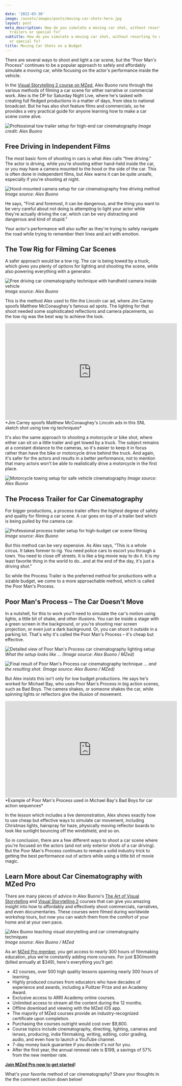 ```yaml
---

date: '2022-03-30'
image: /assets/images/posts/moving-car-shots-hero.jpg
layout: post
meta_description: How do you simulate a moving car shot, without resorting to expensive
  trailers or special fx?
subtitle: How do you simulate a moving car shot, without resorting to expensive trailers
  or special fx?
title: Moving Car Shots on a Budget
---
```


There are several ways to shoot and light a car scene, but the "Poor Man's Process" continues to be a popular approach to safely and affordably simulate a moving car, while focusing on the actor's performance inside the vehicle.

In the [Visual Storytelling 2 course on MZed](https://www.mzed.com/courses/visual-storytelling-2), Alex Buono runs through the various methods of filming a car scene for either narrative or commercial work. Alex is the DP for Saturday Night Live, where he's tasked with creating full fledged productions in a matter of days, from idea to national broadcast. But he has also shot feature films and commercials, so he provides a very practical guide for anyone learning how to make a car scene come alive.

![Professional tow trailer setup for high-end car cinematography](/assets/images/posts/moving-car-shots-tow-trailer-method.jpg)
*Image credit: Alex Buono*

## Free Driving in Independent Films

The most basic form of shooting in cars is what Alex calls "free driving." The actor is driving, while you're shooting either hand-held inside the car, or you may have a camera mounted to the hood or the side of the car. This is often done in independent films, but Alex warns it can be quite unsafe, especially if you're shooting at night.

![Hood-mounted camera setup for car cinematography free driving method](/assets/images/posts/moving-car-shots-hood-mount-camera.jpg)
*Image source: Alex Buono*

He says, "First and foremost, it can be dangerous, and the thing you want to be very careful about not doing is attempting to light your actor while they're actually driving the car, which can be very distracting and dangerous and kind of stupid." 

Your actor's performance will also suffer as they're trying to safely navigate the road while trying to remember their lines and act with emotion. 

## The Tow Rig for Filming Car Scenes

A safer approach would be a tow rig. The car is being towed by a truck, which gives you plenty of options for lighting and shooting the scene, while also powering everything with a generator.

![Free driving car cinematography technique with handheld camera inside vehicle](/assets/images/posts/moving-car-shots-free-driving-technique.jpg)
*Image source: Alex Buono*

This is the method Alex used to film the Lincoln car ad, where Jim Carrey spoofs Matthew McConaughey's famous ad spots. The lighting for that shoot needed some sophisticated reflections and camera placements, so the tow rig was the best way to achieve the look.

<iframe width="560" height="315" src="https://www.youtube.com/embed/z3eN9u5N2Q4" frameborder="0" allow="accelerometer; autoplay; clipboard-write; encrypted-media; gyroscope; picture-in-picture" allowfullscreen></iframe>
*Jim Carrey spoofs Matthew McConaughey's Lincoln ads in this SNL sketch shot using tow rig techniques*

It's also the same approach to shooting a motorcycle or bike shot, where either can sit on a little trailer and get towed by a truck. The subject remains at a constant distance to the cameras, so it's easier to keep it in focus rather than have the bike or motorcycle drive behind the truck. And again, it's safer for the actors and results in a better performance, not to mention that many actors won't be able to realistically drive a motorcycle in the first place.

![Motorcycle towing setup for safe vehicle cinematography](/assets/images/posts/moving-car-shots-motorcycle-tow-setup.jpg)
*Image source: Alex Buono*

## The Process Trailer for Car Cinematography

For bigger productions, a process trailer offers the highest degree of safety and quality for filming a car scene. A car goes on top of a trailer bed which is being pulled by the camera car.

![Professional process trailer setup for high-budget car scene filming](/assets/images/posts/moving-car-shots-process-trailer-professional.jpg)
*Image source: Alex Buono*

But this method can be very expensive. As Alex says, "This is a whole circus. It takes forever to rig. You need police cars to escort you through a town. You need to close off streets. It is like a big movie way to do it. It is my least favorite thing in the world to do…and at the end of the day, it's just a driving shot."

So while the Process Trailer is the preferred method for productions with a sizable budget, we come to a more approachable method, which is called the Poor Man's Process.

## Poor Man's Process – The Car Doesn't Move

In a nutshell, for this to work you'll need to simulate the car's motion using lights, a little bit of shake, and other illusions. You can be inside a stage with a green screen in the background, or you're shooting rear screen projection, or even just a dark background. Or, you can shoot it outside in a parking lot. That's why it's called the Poor Man's Process – it's cheap but effective.

![Detailed view of Poor Man's Process car cinematography lighting setup](/assets/images/posts/moving-car-shots-poor-mans-setup-detailed.jpg)
*What the setup looks like … (Image source: Alex Buono / MZed)*

![Final result of Poor Man's Process car cinematography technique](/assets/images/posts/moving-car-shots-poor-mans-result.jpg)
*… and the resulting shot. (Image source: Alex Buono / MZed)*

But Alex insists this isn't only for low budget productions. He says he's worked for Michael Bay, who uses Poor Man's Process in big action scenes, such as Bad Boys. The camera shakes, or someone shakes the car, while spinning lights or reflectors give the illusion of movement. 

<iframe width="560" height="315" src="https://www.youtube.com/embed/hAUbdHw8QG4" frameborder="0" allow="accelerometer; autoplay; clipboard-write; encrypted-media; gyroscope; picture-in-picture" allowfullscreen></iframe>
*Example of Poor Man's Process used in Michael Bay's Bad Boys for car action sequences*

In the lesson which includes a live demonstration, Alex shows exactly how to use cheap but effective ways to simulate car movement, including Christmas lights, hairspray for haze, physically moving reflector boards to look like sunlight bouncing off the windshield, and so on. 

So in conclusion, there are a few different ways to shoot a car scene where you're focused on the actors (and not only exterior shots of a car driving). But the Poor Man's Process continues to remain a solid industry trick to getting the best performance out of actors while using a little bit of movie magic.

## Learn More about Car Cinematography with MZed Pro

There are many pieces of advice in Alex Buono's [The Art of Visual Storytelling](https://www.mzed.com/courses/art-of-visual-storytelling) and [Visual Storytelling 2](https://www.mzed.com/courses/visual-storytelling-2) courses that can give you amazing insight into how to affordably and effectively shoot commercials, narratives, and even documentaries. These courses were filmed during worldwide workshop tours, but now you can watch them from the comfort of your home and at your own pace.

![Alex Buono teaching visual storytelling and car cinematography techniques](/assets/images/posts/moving-car-shots-alex-buono-course.jpg)
*Image source: Alex Buono / MZed*

As an [MZed Pro member](https://www.mzed.com/checkout/?sku=MZEDPRO12), you get access to nearly 300 hours of filmmaking education, plus we're constantly adding more courses. For just $30/month (billed annually at $349), here's everything you'll get:

- 42 courses, over 500 high quality lessons spanning nearly 300 hours of learning.
- Highly produced courses from educators who have decades of experience and awards, including a Pulitzer Prize and an Academy Award.
- Exclusive access to ARRI Academy online courses.
- Unlimited access to stream all the content during the 12 months.
- Offline download and viewing with the MZed iOS app.
- The majority of MZed courses provide an industry-recognized certificate upon completion.
- Purchasing the courses outright would cost over $9,800.
- Course topics include cinematography, directing, lighting, cameras and lenses, producing, indie filmmaking, writing, editing, color grading, audio, and even how to launch a YouTube channel.
- 7-day money back guarantee if you decide it's not for you.
- After the first year, the annual renewal rate is $199, a savings of 57% from the new member rate.

**[Join MZed Pro now to get started](https://www.mzed.com/checkout/?sku=MZEDPRO12)**!

What's your favorite method of car cinematography? Share your thoughts in the the comment section down below!